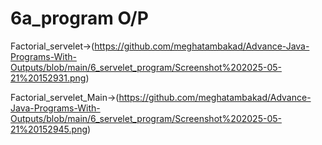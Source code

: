 # 6a_program O/P

Factorial_servelet->(https://github.com/meghatambakad/Advance-Java-Programs-With-Outputs/blob/main/6_servelet_program/Screenshot%202025-05-21%20152931.png)

Factorial_servelet_Main->(https://github.com/meghatambakad/Advance-Java-Programs-With-Outputs/blob/main/6_servelet_program/Screenshot%202025-05-21%20152945.png)
